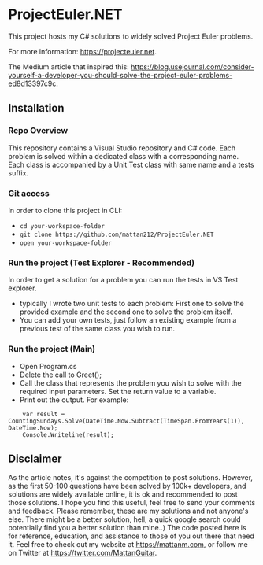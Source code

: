 # ProjectEuler.NET

This project hosts my C# solutions to widely solved Project Euler problems.

For more information: <https://projecteuler.net>.

The Medium article that inspired this: <https://blog.usejournal.com/consider-yourself-a-developer-you-should-solve-the-project-euler-problems-ed8d13397c9c>.

## Installation

### Repo Overview
This repository contains a Visual Studio repository and C# code. 
Each problem is solved within a dedicated class with a corresponding name.
Each class is accompanied by a Unit Test class with same name and a tests suffix.

### Git access
In order to clone this project in CLI:
* `cd your-workspace-folder`
* `git clone https://github.com/mattan212/ProjectEuler.NET`
* `open your-workspace-folder`

### Run the project (Test Explorer - Recommended)
In order to get a solution for a problem you can run the tests in VS Test explorer.
* typically I wrote two unit tests to each problem: First one to solve the provided example and the second one to solve the problem itself.
* You can add your own tests, just follow an existing example from a previous test of the same class you wish to run.

### Run the project (Main)
* Open Program.cs
* Delete the call to Greet();
* Call the class that represents the problem you wish to solve with the required input parameters. Set the return value to a variable.
* Print out the output.
For example: 
```
	var result = CountingSundays.Solve(DateTime.Now.Subtract(TimeSpan.FromYears(1)), DateTime.Now);
	Console.Writeline(result);
```


## Disclaimer
As the article notes, it's against the competition to post solutions. However, as the first 50-100 questions have been solved by 100k+ developers, and solutions are widely available online, it is ok and recommended to post those solutions.
I hope you find this useful, feel free to send your comments and feedback.
Please remember, these are my solutions and not anyone's else. There might be a better solution, hell, a quick google search could potentially find you a better solution than mine..)
The code posted here is for reference, education, and assistance to those of you out there that need it.
Feel free to check out my website at <https://mattanm.com>, or follow me on Twitter at <https://twitter.com/MattanGuitar>.